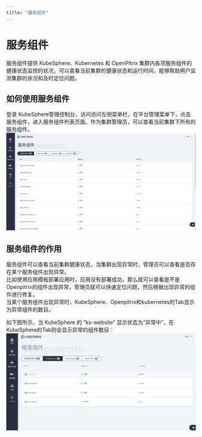 ```yaml
---
title: "服务组件"
---
```

# 服务组件

服务组件提供 KubeSphere、Kubernetes 和 OpenPitrix 集群内各项服务组件的健康状态监控的状况，可以查看当前集群的健康状态和运行时间，能够帮助用户监测集群的状况和及时定位问题。


## 如何使用服务组件
登录 KubeSphere管理控制台，访问访问左侧菜单栏，在平台管理菜单下，点击服务组件，进入服务组件列表页面。作为集群管理员，可以查看当前集群下所有的服务组件。
![](./images/service-components.png) 
## 服务组件的作用
服务组件可以查看当前集群健康状态，当集群出现异常时，管理员可以查看是否存在某个服务组件出现异常。  
比如使用应用模板部署应用时，应用没有部署成功，那么就可以查看是不是Openpitrix的组件出现异常，管理员就可以快速定位问题，然后根据出现异常的组件进行修复。  
当某个服务组件出现异常时，KubeSphere、Openpitrix和kubernetes的Tab显示为异常组件的数目。  

如下图所示，当 KubeSphere 的 “ks-website” 显示状态为“异常中”，在KubeSphere的Tab则会显示异常的组件数目：
![](./images/service-components-fault.png)